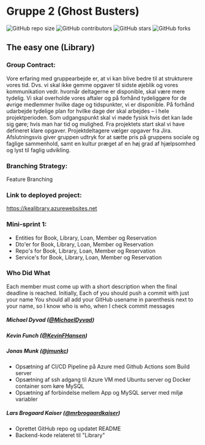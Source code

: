 # Gruppe 2 (Ghost Busters)

![GitHub repo size](https://img.shields.io/github/repo-size/GhostBusters-kea/Library_Backend)
![GitHub contributors](https://img.shields.io/github/contributors/GhostBusters-kea/Library_Backend)
![GitHub stars](https://img.shields.io/github/stars/GhostBusters-kea/Library_Backend)
![GitHub forks](https://img.shields.io/github/forks/GhostBusters-kea/Library_Backend)

## The easy one (Library)

### Group Contract:
Vore erfaring med gruppearbejde er, at vi kan blive bedre til at strukturere vores tid. 
Dvs. vi skal ikke gemme opgaver til sidste øjeblik og vores kommunikation vedr. hvornår deltagerne er disponible, skal være mere tydelig.
Vi skal overholde vores aftaler og på forhånd tydeliggøre for de øvrige medlemmer hvilke dage og tidspunkter, vi  er disponible. 
På forhånd udarbejde tydelige plan for hvilke dage der skal arbejdes – i hele projektperioden.
Som udgangspunkt skal vi møde fysisk hvis det kan lade sig gøre; hvis man har tid og mulighed.
Fra projektets start skal vi have defineret klare opgaver. Projektdeltagere vælger opgaver fra Jira.
Afslutningsvis giver gruppen udtryk for at sætte pris på gruppens sociale og faglige sammenhold, samt en kultur præget af en høj grad af hjælpsomhed og lyst til faglig udvikling. 
 

### Branching Strategy:
Feature Branching

### Link to deployed project:
https://kealibrary.azurewebsites.net

### Mini-sprint 1:
* Entities for Book, Library, Loan, Member og Reservation
* Dto'er for Book, Library, Loan, Member og Reservation
* Repo's for Book, Library, Loan, Member og Reservation
* Service's for Book, Library, Loan, Member og Reservation


### Who Did What
Each member must come up with a short description when the final deadline is reached. Initially, Each of you should push a commit with just your name You should all add your GitHub usename in parenthesis next to your name, so I know who is who, when I check commit messages

##### Michael Dyvad ([@MichaelDyvad](https://github.com/MichaelDyvad))

##### Kevin Funch ([@KevinFHansen](https://github.com/KevinFHansen))

##### Jonas Munk ([@jmunkc](https://github.com/jmunkc))
* Opsætning af CI/CD Pipeline på Azure med Github Actions som Build server
* Opsætning af ssh adgang til Azure VM med Ubuntu server og Docker container som køre MySQL
* Opsætning af forbindelse mellem App og MySQL server med miljø variabler 

##### Lars Brogaard Kaiser ([@mrbrogaardkaiser](https://github.com/mrbrogaardkaiser))
* Oprettet GitHub repo og updatet README
* Backend-kode relateret til "Library"
